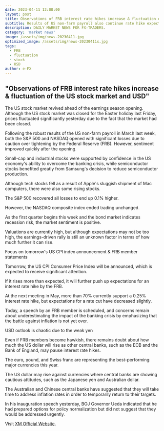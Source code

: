 ```yaml
---
date: 2023-04-11 12:00:00
layout: post
title: Observations of FRB interest rate hikes increase & fluctuation of the US stock market and USD
subtitle: Results of US non-farm payroll also continue rate hike expectations Last Friday's strong US employment statistics results clarified the robust movement of the US labor market.
description: DAILY MARKET NEWS FOR FX-TRADERS.
category: 'market news'
image: /assets/img/news-20230411.jpg
optimized_image: /assets/img/news-20230411s.jpg
tags:
  - FRB
  - fluctuation
  - stock
  - USD
author: e-FX
---
```


##  "Observations of FRB interest rate hikes increase & fluctuation of the US stock market and USD"

The US stock market revived ahead of the earnings season opening. Although the US stock market was closed for the Easter holiday last Friday, prices fluctuated significantly yesterday due to the fact that the market had been closed.

Following the robust results of the US non-farm payroll in March last week, both the S&P 500 and NASDAQ opened with significant losses due to caution over tightening by the Federal Reserve (FRB). However, sentiment improved quickly after the opening.

Small-cap and industrial stocks were supported by confidence in the US economy's ability to overcome the banking crisis, while semiconductor stocks benefited greatly from Samsung's decision to reduce semiconductor production.

Although tech stocks fell as a result of Apple's sluggish shipment of Mac computers, there were also some rising stocks.

The S&P 500 recovered all losses to end up 0.1% higher.

However, the NASDAQ composite index ended trading unchanged.

As the first quarter begins this week and the bond market indicates recession risk, the market sentiment is positive.

Valuations are currently high, but although expectations may not be too high, the earnings-driven rally is still an unknown factor in terms of how much further it can rise.

Focus on tomorrow's US CPI index announcement & FRB member statements

Tomorrow, the US CPI Consumer Price Index will be announced, which is expected to receive significant attention.

If it rises more than expected, it will further push up expectations for an interest rate hike by the FRB.

At the next meeting in May, more than 70% currently support a 0.25% interest rate hike, but expectations for a rate cut have decreased slightly.

Today, a speech by an FRB member is scheduled, and concerns remain about underestimating the impact of the banking crisis by emphasizing that the battle against inflation is not yet over.

USD outlook is chaotic due to the weak yen

Even if FRB members become hawkish, there remains doubt about how much the US dollar will rise as other central banks, such as the ECB and the Bank of England, may pause interest rate hikes.

The euro, pound, and Swiss franc are representing the best-performing major currencies this year.

The US dollar may rise against currencies where central banks are showing cautious attitudes, such as the Japanese yen and Australian dollar.

The Australian and Chinese central banks have suggested that they will take time to address inflation rates in order to temporarily return to their targets.

In his inauguration speech yesterday, BOJ Governor Ueda indicated that he had prepared options for policy normalization but did not suggest that they would be addressed urgently.

Visit [XM Official Website](https://clicks.pipaffiliates.com/c?c=550036&l=en&p=0).